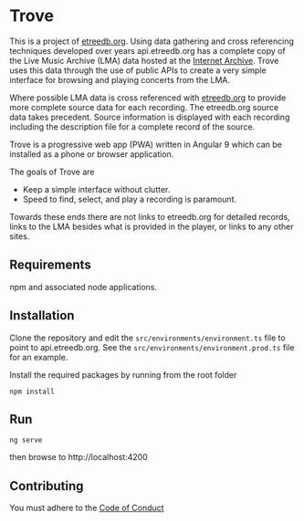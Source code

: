 Trove
=====

This is a project of [etreedb.org](https://etreedb.org).  Using data gathering and cross referencing techniques developed over years
api.etreedb.org has a complete copy of the Live Music Archive (LMA) data hosted at the [Internet Archive](https://archive.org).
Trove uses this data through the use of public APIs to create a very simple interface for browsing and playing
concerts from the LMA.

Where possible LMA data is cross referenced with [etreedb.org](https://etreedb.org) to provide more complete
source data for each recording.  The etreedb.org source data takes precedent.  Source information is displayed 
with each recording including the description file for a complete record of the source.

Trove is a progressive web app (PWA) written in Angular 9 which can be installed as a phone or browser application.

The goals of Trove are 

* Keep a simple interface without clutter.  
* Speed to find, select, and play a recording is paramount.

Towards these ends there are not links to etreedb.org for detailed records, links to the LMA besides
what is provided in the player, or links to any other sites.


Requirements
------------

npm and associated node applications.


Installation
------------

Clone the repository and edit the `src/environments/environment.ts` file to point to api.etreedb.org.  See
the `src/environments/environment.prod.ts` file for an example.

Install the required packages by running from the root folder

```
npm install
```


Run 
---

```
ng serve
``` 

then browse to http://localhost:4200


Contributing 
------------

You must adhere to the [Code of Conduct](CODE_OF_CONDUCT.md)
